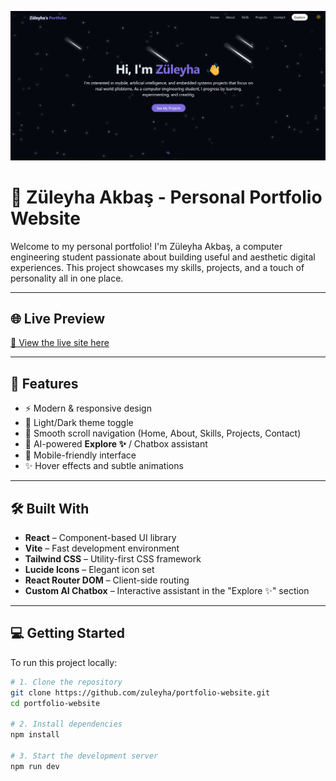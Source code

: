 <p align="center">
  <img src="src\assets\screen\sc.png" alt="Züleyha Portfolio" />
</p>

# 💫 Züleyha Akbaş - Personal Portfolio Website

Welcome to my personal portfolio! I'm Züleyha Akbaş, a computer engineering student passionate about building useful and aesthetic digital experiences. This project showcases my skills, projects, and a touch of personality all in one place.

---

## 🌐 Live Preview

[🔗 View the live site here](zuleyha.vercel.app)

---

## 🚀 Features

- ⚡️ Modern & responsive design
- 🌙 Light/Dark theme toggle
- 🔗 Smooth scroll navigation (Home, About, Skills, Projects, Contact)
- 💬 AI-powered **Explore ✨** / Chatbox assistant
- 📱 Mobile-friendly interface
- ✨ Hover effects and subtle animations

---

## 🛠️ Built With

- **React** – Component-based UI library
- **Vite** – Fast development environment
- **Tailwind CSS** – Utility-first CSS framework
- **Lucide Icons** – Elegant icon set
- **React Router DOM** – Client-side routing
- **Custom AI Chatbox** – Interactive assistant in the "Explore ✨" section

---

## 💻 Getting Started

To run this project locally:

```bash
# 1. Clone the repository
git clone https://github.com/zuleyha/portfolio-website.git
cd portfolio-website

# 2. Install dependencies
npm install

# 3. Start the development server
npm run dev
